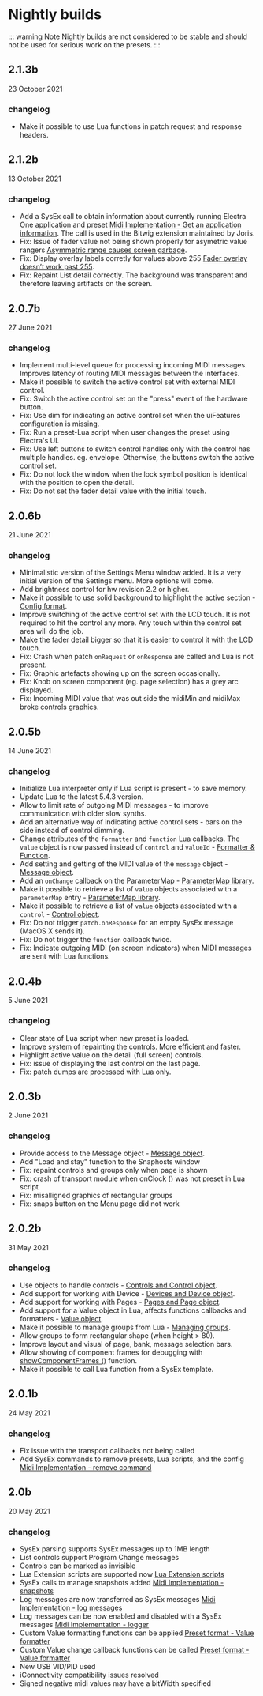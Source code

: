 # Nightly builds

::: warning Note
Nightly builds are not considered to be stable and should not be used for serious work on the presets.
:::

## 2.1.3b

23 October 2021
### changelog

- Make it possible to use Lua functions in patch request and response headers.


## 2.1.2b

13 October 2021
### changelog

- Add a SysEx call to obtain information about currently running Electra One application and preset [Midi Implementation - Get an application information](./midiimplementation.html#get-an-application-information). The call is used in the Bitwig extension maintained by Joris.
- Fix: Issue of fader value not being shown properly for asymetric value rangers [Asymmetric range causes screen garbage](https://forum.electra.one/t/asymmetric-range-causes-screen-garbage/1000).
- Fix: Display overlay labels corretly for values above 255 [Fader overlay doesn’t work past 255](https://forum.electra.one/t/fader-overlay-doesnt-work-past-255/1005).
- Fix: Repaint List detail correctly. The background was transparent and therefore leaving artifacts on the screen.


## 2.0.7b

27 June 2021
### changelog

- Implement multi-level queue for processing incoming MIDI messages. Improves latency of routing MIDI messages between the interfaces.
- Make it possible to switch the active control set with external MIDI control.
- Fix: Switch the active control set on the "press" event of the hardware button.
- Fix: Use dim for indicating an active control set when the uiFeatures configuration is missing.
- Fix: Run a preset-Lua script when user changes the preset using Electra's UI.
- Fix: Use left buttons to switch control handles only with the control has multiple handles. eg. envelope. Otherwise, the buttons switch the active control set.
- Fix: Do not lock the window when the lock symbol position is identical with the position to open the detail.
- Fix: Do not set the fader detail value with the initial touch.


## 2.0.6b

21 June 2021
### changelog
- Minimalistic version of the Settings Menu window added. It is a very initial version of the Settings menu. More options will come.
- Add brightness control for hw revision 2.2 or higher.
- Make it possible to use solid background to highlight the active section - [Config format](./confformat.html#top-level-objects).
- Improve switching of the active control set with the LCD touch. It is not required to hit the control any more. Any touch within the control set area will do the job.
- Make the fader detail bigger so that it is easier to control it with the LCD touch.
- Fix: Crash when patch `onRequest` or `onResponse` are called and Lua is not present.
- Fix: Graphic artefacts showing up on the screen occasionally.
- Fix: Knob on screen component (eg. page selection) has a grey arc displayed.
- Fix: Incoming MIDI value that was out side the midiMin and midiMax broke controls graphics.


## 2.0.5b

14 June 2021
### changelog
- Initialize Lua interpreter only if Lua script is present - to save memory.
- Update Lua to the latest 5.4.3 version.
- Allow to limit rate of outgoing MIDI messages - to improve communication with older slow synths.
- Add an alternative way of indicating active control sets - bars on the side instead of control dimming.
- Change attributes of the `formatter` and `function` Lua callbacks. The `value` object is now passed instead of `control` and `valueId` - [Formatter & Function](./luaext.html#value-formatters).
- Add setting and getting of the MIDI value of the `message` object - [Message object](./luaext.html#message).
- Add an `onChange` callback on the ParameterMap - [ParameterMap library](./luaext.html#parameter-map).
- Make it possible to retrieve a list of `value` objects associated with a `parameterMap` entry - [ParameterMap library](./luaext.html#parameter-map).
- Make it possible to retrieve a list of `value` objects associated with a `control`  - [Control object](./luaext.html#control).
- Fix: Do not trigger `patch.onResponse` for an empty SysEx message (MacOS X sends it).
- Fix: Do not trigger the `function` callback twice.
- Fix: Indicate outgoing MIDI (on screen indicators) when MIDI messages are sent with Lua functions.


## 2.0.4b

5 June 2021
### changelog
- Clear state of Lua script when new preset is loaded.
- Improve system of repainting the controls. More efficient and faster.
- Highlight active value on the detail (full screen) controls.
- Fix: issue of displaying the last control on the last page.
- Fix: patch dumps are processed with Lua only.


## 2.0.3b

2 June 2021
### changelog
- Provide access to the Message object - [Message object](./luaext.html#message).
- Add "Load and stay" function to the Snaphosts window
- Fix: repaint controls and groups only when page is shown
- Fix: crash of transport module when onClock () was not preset in Lua script
- Fix: misalligned graphics of rectangular groups
- Fix: snaps button on the Menu page did not work


## 2.0.2b

31 May 2021
### changelog
- Use objects to handle controls - [Controls and Control object](./luaext.html#controls).
- Add support for working with Device - [Devices and Device object](./luaext.html#devices).
- Add support for working with Pages - [Pages and Page object](./luaext.html#pages).
- Add support for a Value object in Lua, affects functions callbacks and formatters - [Value object](./luaext.html#value).
- Make it possible to manage groups from Lua - [Managing groups](./luaext.html#groups).
- Allow groups to form rectangular shape (when height > 80).
- Improve layout and visual of page, bank, message selection bars.
- Allow showing of component frames for debugging with [showComponentFrames ()](./luaext.html#helpers) function.
- Make it possible to call Lua function from a SysEx template.


## 2.0.1b

24 May 2021

### changelog
- Fix issue with the transport callbacks not being called
- Add SysEx commands to remove presets, Lua scripts, and the config [Midi Implementation - remove command](./midiimplementation.html#preset-remove)


## 2.0b

20 May 2021

### changelog
- SysEx parsing supports SysEx messages up to 1MB length
- List controls support Program Change messages
- Controls can be marked as invisible
- Lua Extension scripts are supported now [Lua Extension scripts](./luaext.md)
- SysEx calls to manage snapshots added [Midi Implementation - snapshots](./midiimplementation.html#snapshot-update)
- Log messages are now transferred as SysEx messages [Midi Implementation - log messages](./midiimplementation.html#log-message)
- Log messages can be now enabled and disabled with a SysEx messages [Midi Implementation - logger](./midiimplementation.html#midi-learn-enable-disable)
- Custom Value formatting functions can be applied [Preset format - Value formatter](./presetformat.html#value-2)
- Custom Value change callback functions can be called [Preset format - Value formatter](./presetformat.html#value-2)
- New USB VID/PID used
- iConnectivity compatibility issues resolved
- Signed negative midi values may have a bitWidth specified
